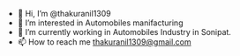 - 👋 Hi, I’m @thakuranil1309
- 👀 I’m interested in Automobiles manifacturing
- 🌱 I’m currently working in Automobiles Industry in Sonipat. 
- 📫 How to reach me thakuranil1309@gmail.com

<!---
thakuranil1309/thakuranil1309 is a ✨ special ✨ repository because its `README.md` (this file) appears on your GitHub profile.
You can click the Preview link to take a look at your changes.
--->
